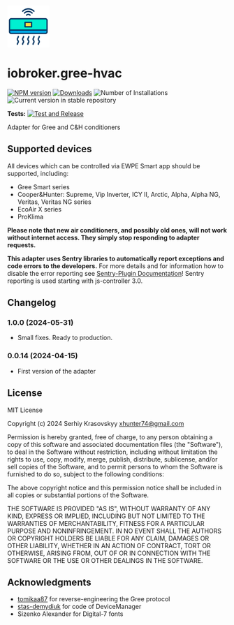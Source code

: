 ![Logo](admin/air-conditioner.png)
# iobroker.gree-hvac

[![NPM version](https://img.shields.io/npm/v/iobroker.gree-hvac.svg)](https://www.npmjs.com/package/iobroker.gree-hvac)
[![Downloads](https://img.shields.io/npm/dm/iobroker.gree-hvac.svg)](https://www.npmjs.com/package/iobroker.gree-hvac)
![Number of Installations](https://iobroker.live/badges/template-installed.svg)
![Current version in stable repository](https://iobroker.live/badges/gree-hvac-stable.svg)

**Tests:** [![Test and Release](https://github.com/xhunter74/ioBroker.gree-hvac/actions/workflows/test-and-release.yml/badge.svg)](https://github.com/xhunter74/ioBroker.gree-hvac/actions/workflows/test-and-release.yml)

Adapter for Gree and C&amp;H conditioners

## Supported devices
All devices which can be controlled via EWPE Smart app should be supported, including:

- Gree Smart series
- Cooper&Hunter: Supreme, Vip Inverter, ICY II, Arctic, Alpha, Alpha NG, Veritas, Veritas NG series
- EcoAir X series
- ProKlima

**Please note that new air conditioners, and possibly old ones, will not work without internet access. They simply stop responding to adapter requests.**

**This adapter uses Sentry libraries to automatically report exceptions and code errors to the developers.** For more details and for information how to disable the error reporting see [Sentry-Plugin Documentation](https://github.com/ioBroker/plugin-sentry#plugin-sentry)! Sentry reporting is used starting with js-controller 3.0.

## Changelog
### 1.0.0 (2024-05-31)
 - Small fixes. Ready to production.
### 0.0.14 (2024-04-15)
 - First version of the adapter

## License
MIT License

Copyright (c) 2024 Serhiy Krasovskyy xhunter74@gmail.com

Permission is hereby granted, free of charge, to any person obtaining a copy
of this software and associated documentation files (the "Software"), to deal
in the Software without restriction, including without limitation the rights
to use, copy, modify, merge, publish, distribute, sublicense, and/or sell
copies of the Software, and to permit persons to whom the Software is
furnished to do so, subject to the following conditions:

The above copyright notice and this permission notice shall be included in all
copies or substantial portions of the Software.

THE SOFTWARE IS PROVIDED "AS IS", WITHOUT WARRANTY OF ANY KIND, EXPRESS OR
IMPLIED, INCLUDING BUT NOT LIMITED TO THE WARRANTIES OF MERCHANTABILITY,
FITNESS FOR A PARTICULAR PURPOSE AND NONINFRINGEMENT. IN NO EVENT SHALL THE
AUTHORS OR COPYRIGHT HOLDERS BE LIABLE FOR ANY CLAIM, DAMAGES OR OTHER
LIABILITY, WHETHER IN AN ACTION OF CONTRACT, TORT OR OTHERWISE, ARISING FROM,
OUT OF OR IN CONNECTION WITH THE SOFTWARE OR THE USE OR OTHER DEALINGS IN THE
SOFTWARE.

## Acknowledgments
- [tomikaa87](https://github.com/tomikaa87) for reverse-engineering the Gree protocol
- [stas-demydiuk](https://github.com/stas-demydiuk) for code of DeviceManager
- Sizenko Alexander for Digital-7 fonts
